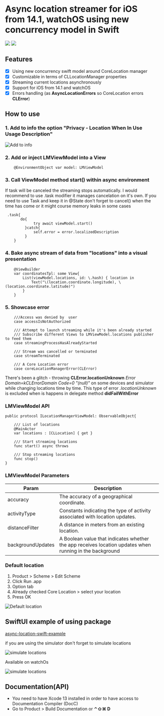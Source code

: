 # Async location streamer for iOS from 14.1, watchOS using new concurrency model in Swift

[![](https://img.shields.io/endpoint?url=https%3A%2F%2Fswiftpackageindex.com%2Fapi%2Fpackages%2FThe-Igor%2Fd3-async-location%2Fbadge%3Ftype%3Dswift-versions)](https://swiftpackageindex.com/The-Igor/d3-async-location) [![](https://img.shields.io/endpoint?url=https%3A%2F%2Fswiftpackageindex.com%2Fapi%2Fpackages%2FThe-Igor%2Fd3-async-location%2Fbadge%3Ftype%3Dplatforms)](https://swiftpackageindex.com/The-Igor/d3-async-location)
 ## Features
- [x] Using new concurrency swift model around CoreLocation manager
- [x] Customizable in terms of CLLocationManager properties
- [x] Streaming current locations asynchronously
- [x] Support for iOS from 14.1 and watchOS
- [x] Errors handling (as **AsyncLocationErrors** so CoreLocation errors **CLError**)

## How to use
 
### 1. Add to info the option "Privacy - Location When In Use Usage Description" 
 ![Add to info](https://github.com/The-Igor/d3-async-location/blob/main/img/image2.png)
 
### 2. Add or inject LMViewModel into a View

```
    @EnvironmentObject var model: LMViewModel 
```

### 3. Call ViewModel method start() within async environment
If task will be canceled the streaming stops automatically. I would recommend to use .task modifier it manages cancelation on it's own. If you need to use Task and keep it in @State don't forget to cancel() when the time has come or it might course memory leaks in some cases
```
 .task{
       do{
             try await viewModel.start()
         }catch{
             self.error = error.localizedDescription
         }     
    }
```

### 4. Bake async stream of data from "locations" into a visual presentation 
```
    @ViewBuilder
    var coordinatesTpl: some View{
        List(viewModel.locations, id: \.hash) { location in
            Text("\(location.coordinate.longitude), \(location.coordinate.latitude)")
        }
    }
```

### 5. Showcase error
```   
    ///Access was denied by  user
    case accessIsNotAuthorized
    
    /// Attempt to launch streaming while it's been already started
    /// Subscribe different Views to LMViewModel.locations publisher to feed them
    case streamingProcessHasAlreadyStarted
    
    /// Stream was cancelled or terminated
    case streamTerminated

    /// A Core Location error
    case coreLocationManagerError(CLError)
```

There's been a glitch - throwing **CLError.locationUnknown** *Error Domain=kCLErrorDomain Code=0 "(null)"* on some devices and simulator while changing locations time by time. This type of error *.locationUnknown* is excluded when is happens in delegate method **didFailWithError**

### LMViewModel API
```
public protocol ILocationManagerViewModel: ObservableObject{
        
    /// List of locations
    @MainActor
    var locations : [CLLocation] { get }
    
    /// Start streaming locations
    func start() async throws
    
    /// Stop streaming locations
    func stop()
}
```

### LMViewModel Parameters

|Param|Description|
| --- | --- |
|accuracy| The accuracy of a geographical coordinate.|
|activityType|Constants indicating the type of activity associated with location updates.|
|distanceFilter|A distance in meters from an existing location.|
|backgroundUpdates|A Boolean value that indicates whether the app receives location updates when running in the background|

### Default location
1. Product > Scheme > Edit Scheme
2. Click Run .app
3. Option tab
4. Already checked Core Location > select your location
5. Press OK

 ![Default location](https://github.com/The-Igor/d3-async-location/blob/main/img/image6.png)
 
## SwiftUI example of using package
[async-location-swift-example](https://github.com/The-Igor/async-location-swift-example)

if you are using the simulator don't forget to simulate locations

 ![simulate locations](https://github.com/The-Igor/d3-async-location/blob/main/img/image8.gif)
 
 Available on watchOs
 
 ![simulate locations](https://github.com/The-Igor/d3-async-location/blob/main/img/image5.gif)
 
## Documentation(API)
- You need to have Xcode 13 installed in order to have access to Documentation Compiler (DocC)
- Go to Product > Build Documentation or **⌃⇧⌘ D**

